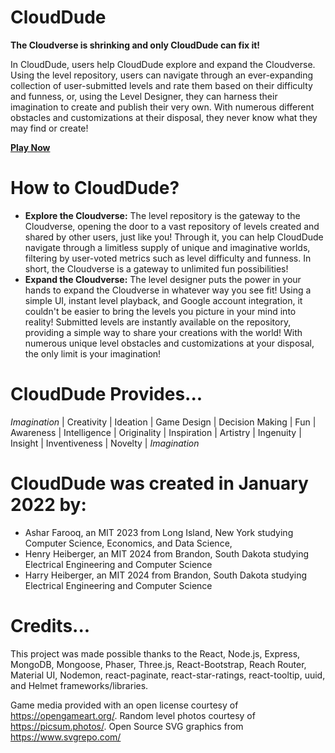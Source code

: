 # **CloudDude**

**The Cloudverse is shrinking and only CloudDude can fix it!**

In CloudDude, users help CloudDude explore and expand the Cloudverse.  Using the level repository, users can navigate through an ever-expanding collection of user-submitted levels and rate them based on their difficulty and funness, or, using the Level Designer, they can harness their imagination to create and publish their very own.  With numerous different obstacles and customizations at their disposal, they never know what they may find or create!

**[Play Now](https://clouddude.herokuapp.com/)**

# How to CloudDude?

- **Explore the Cloudverse:** The level repository is the gateway to the Cloudverse, opening the door to a vast repository of levels created and shared by other users, just like you! Through it, you can help CloudDude navigate through a limitless supply of unique and imaginative worlds, filtering by user-voted metrics such as level difficulty and funness. In short, the Cloudverse is a gateway to unlimited fun possibilities!
- **Expand the Cloudverse:** The level designer puts the power in your hands to expand the Cloudverse in whatever way you see fit! Using a simple UI, instant level playback, and Google account integration, it couldn't be easier to bring the levels you picture in your mind into reality! Submitted levels are instantly available on the repository, providing a simple way to share your creations with the world! With numerous unique level obstacles and customizations at your disposal, the only limit is your imagination!

# CloudDude Provides...

_Imagination_ | Creativity | Ideation | Game Design | Decision Making | Fun | Awareness | Intelligence | Originality | Inspiration | Artistry | Ingenuity | Insight | Inventiveness | Novelty | _Imagination_

# CloudDude was created in January 2022 by:

- Ashar Farooq, an MIT 2023 from Long Island, New York studying Computer Science, Economics, and Data Science, 
- Henry Heiberger, an MIT 2024 from Brandon, South Dakota studying Electrical Engineering and Computer Science
- Harry Heiberger, an MIT 2024 from Brandon, South Dakota studying Electrical Engineering and Computer Science

# Credits...

This project was made possible thanks to the React, Node.js, Express, MongoDB, Mongoose, Phaser, Three.js, React-Bootstrap, Reach Router, Material UI, Nodemon, react-paginate, react-star-ratings, react-tooltip, uuid, and Helmet frameworks/libraries.

Game media provided with an open license courtesy of https://opengameart.org/. Random level photos courtesy of https://picsum.photos/. Open Source SVG graphics from https://www.svgrepo.com/
